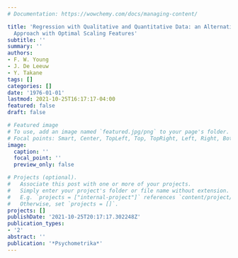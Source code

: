 ```yaml
---
# Documentation: https://wowchemy.com/docs/managing-content/

title: 'Regression with Qualitative and Quantitative Data: an Alternating Least Squares
  Approach with Optimal Scaling Features'
subtitle: ''
summary: ''
authors:
- F. W. Young
- J. De Leeuw
- Y. Takane
tags: []
categories: []
date: '1976-01-01'
lastmod: 2021-10-25T16:17:17-04:00
featured: false
draft: false

# Featured image
# To use, add an image named `featured.jpg/png` to your page's folder.
# Focal points: Smart, Center, TopLeft, Top, TopRight, Left, Right, BottomLeft, Bottom, BottomRight.
image:
  caption: ''
  focal_point: ''
  preview_only: false

# Projects (optional).
#   Associate this post with one or more of your projects.
#   Simply enter your project's folder or file name without extension.
#   E.g. `projects = ["internal-project"]` references `content/project/deep-learning/index.md`.
#   Otherwise, set `projects = []`.
projects: []
publishDate: '2021-10-25T20:17:17.302248Z'
publication_types:
- '2'
abstract: ''
publication: '*Psychometrika*'
---
```

